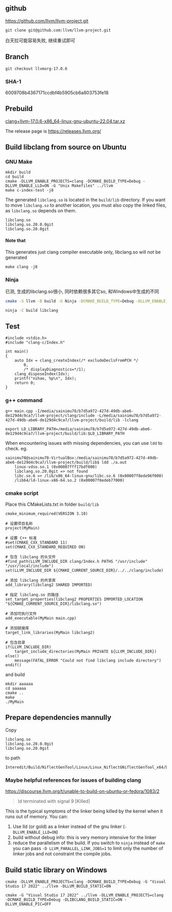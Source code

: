 ## github

https://github.com/llvm/llvm-project.git

```
git clone git@github.com:llvm/llvm-project.git
```

白天拉可能容易失败, 继续重试即可

## Branch

```
git checkout llvmorg-17.0.6
```

### SHA-1

6009708b4367171ccdbf4b5905cb6a803753fe18

## Prebuild

[clang+llvm-17.0.6-x86_64-linux-gnu-ubuntu-22.04.tar.xz](https://github.com/llvm/llvm-project/releases/download/llvmorg-17.0.6/clang+llvm-17.0.6-x86_64-linux-gnu-ubuntu-22.04.tar.xz)

The release page is https://releases.llvm.org/

## Build libclang from source on Ubuntu

### GNU Make

```
mkdir build
cd build
cmake -DLLVM_ENABLE_PROJECTS=clang -DCMAKE_BUILD_TYPE=Debug -DLLVM_ENABLE_LLD=ON -G "Unix Makefiles" ../llvm
make c-index-test -j8
```

The generated `libclang.so` is located in the `build/lib` directory. If you want to move `libclang.so` to another location, you must also copy the linked files, as `libclang.so` depends on them.

```
libclang.so
libclang.so.20.0.0git
libclang.so.20.0git
```

#### Note that

This generates just clang compiler executable only, libclang.so will not be generated

```
make clang -j8
```

### Ninja

已测, 生成的libclang.so很小, 同时依赖很多其它so, 和Windows中生成的不同

```bash
cmake -S llvm -B build -G Ninja -DCMAKE_BUILD_TYPE=Debug -DLLVM_ENABLE_PROJECTS="clang"

ninja -C build libclang
```

## Test

```
#include <stdio.h>
#include "clang-c/Index.h"

int main()
{
    auto Idx = clang_createIndex(/* excludeDeclsFromPCH */
        0,
        /* displayDiagnostics=*/1);
    clang_disposeIndex(Idx);
    printf("nihao, %p\n", Idx);
    return 0;
}
```

### g++ command

```
g++ main.cpp -I/media/sainimu78/b7d5a972-427d-49db-abe6-de129d4c9ca7/llvm-project/clang/include -L/media/sainimu78/b7d5a972-427d-49db-abe6-de129d4c9ca7/llvm-project/build/lib -lclang

export LD_LIBRARY_PATH=/media/sainimu78/b7d5a972-427d-49db-abe6-de129d4c9ca7/llvm-project/build/lib:$LD_LIBRARY_PATH
```

When encountering issues with missing dependencies, you can use `ldd` to check. eg.

```
sainimu78@sainimu78-VirtualBox:/media/sainimu78/b7d5a972-427d-49db-abe6-de129d4c9ca7/llvm-project/build/lib$ ldd ./a.out
	linux-vdso.so.1 (0x00007fff17bdf000)
	libclang.so.20.0git => not found
	libc.so.6 => /lib/x86_64-linux-gnu/libc.so.6 (0x00007f8ede96f000)
	/lib64/ld-linux-x86-64.so.2 (0x00007f8edeb77000)

```

### cmake script

Place this CMakeLists.txt in folder `build/lib`

```
cmake_minimum_required(VERSION 3.10)

# 设置项目名称
project(MyMain)

# 设置 C++ 标准
#set(CMAKE_CXX_STANDARD 11)
set(CMAKE_CXX_STANDARD_REQUIRED ON)

# 包含 libclang 的头文件
#find_path(LLVM_INCLUDE_DIR clang/Index.h PATHS "/usr/include" "/usr/local/include")
set(LLVM_INCLUDE_DIR ${CMAKE_CURRENT_SOURCE_DIR}/../../clang/include)

# 添加 libclang 的共享库
add_library(libclang2 SHARED IMPORTED)

# 指定 libclang.so 的路径
set_target_properties(libclang2 PROPERTIES IMPORTED_LOCATION "${CMAKE_CURRENT_SOURCE_DIR}/libclang.so")

# 添加可执行文件
add_executable(MyMain main.cpp)

# 添加链接库
target_link_libraries(MyMain libclang2)

# 包含目录
if(LLVM_INCLUDE_DIR)
    target_include_directories(MyMain PRIVATE ${LLVM_INCLUDE_DIR})
else()
    message(FATAL_ERROR "Could not find libclang include directory")
endif()
```

and build

```
mkdir aaaaaa
cd aaaaaa
cmake ..
make
./MyMain
```

## Prepare dependencies mannully

Copy

```
libclang.so
libclang.so.20.0.0git
libclang.so.20.0git
```

to path

```
Interedit/Build/NiflectGenTool/Linux/Linux_NiflectGNiflectGenTool_x64/Debug/NiflectGenTool
```

### Maybe helpful references for issues of building clang

https://discourse.llvm.org/t/unable-to-build-on-ubuntu-or-fedora/1083/2

> ld terminated with signal 9 [Killed]

This is the typical symptoms of the linker being killed by the kernel when it runs out of memory.
You can:

1. Use lld (or gold) as a linker instead of the gnu linker (`-DLLVM_ENABLE_LLD=ON`)
2. build without debug info: this is very memory intensive for the linker
3. reduce the parallelism of the build. If you switch to `ninja` instead of `make` you can pass `-D LLVM_PARALLEL_LINK_JOBS=1` to limit only the number of linker jobs and not constraint the compile jobs.

## Build static library on Windows

```
cmake -DLLVM_ENABLE_PROJECTS=clang -DCMAKE_BUILD_TYPE=Debug -G "Visual Studio 17 2022" ../llvm -DLLVM_BUILD_STATIC=ON

cmake -G "Visual Studio 17 2022" ../llvm -DLLVM_ENABLE_PROJECTS=clang -DCMAKE_BUILD_TYPE=Debug -DLIBCLANG_BUILD_STATIC=ON -DLLVM_ENABLE_PIC=OFF

```

